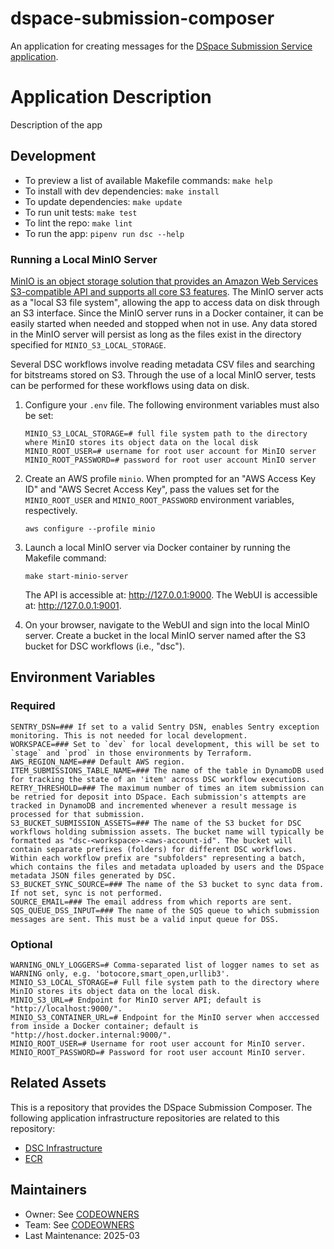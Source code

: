 # dspace-submission-composer
An application for creating messages for the [DSpace Submission Service application](https://github.com/MITLibraries/dspace-submission-service).

# Application Description

Description of the app

## Development

- To preview a list of available Makefile commands: `make help`
- To install with dev dependencies: `make install`
- To update dependencies: `make update`
- To run unit tests: `make test`
- To lint the repo: `make lint`
- To run the app: `pipenv run dsc --help`

### Running a Local MinIO Server

[MinIO is an object storage solution that provides an Amazon Web Services S3-compatible API and supports all core S3 features](https://min.io/docs/minio/kubernetes/upstream/). The MinIO server acts as a "local S3 file system", allowing the app to access data on disk through an S3 interface. Since the MinIO server runs in a Docker container, it can be easily started when needed and stopped when not in use. Any data stored in the MinIO server will persist as long as the files exist in the directory specified for `MINIO_S3_LOCAL_STORAGE`.

Several DSC workflows involve reading metadata CSV files and searching for bitstreams stored on S3. Through the use of a local MinIO server, tests can be performed for these workflows using data on disk. 

1. Configure your `.env` file. The following environment variables must also be set:
   ```text
   MINIO_S3_LOCAL_STORAGE=# full file system path to the directory where MinIO stores its object data on the local disk
   MINIO_ROOT_USER=# username for root user account for MinIO server
   MINIO_ROOT_PASSWORD=# password for root user account MinIO server
   ```

2. Create an AWS profile `minio`. When prompted for an "AWS Access Key ID" and "AWS Secret Access Key", pass the values set for the `MINIO_ROOT_USER` and `MINIO_ROOT_PASSWORD` environment variables, respectively.
   
   ```shell
   aws configure --profile minio
   ```

3. Launch a local MinIO server via Docker container by running the Makefile command: 
   ```shell 
   make start-minio-server
   ```

   The API is accessible at: http://127.0.0.1:9000.
   The WebUI is accessible at: http://127.0.0.1:9001.

4. On your browser, navigate to the WebUI and sign into the local MinIO server. Create a bucket in the local MinIO server named after the S3 bucket for DSC workflows (i.e., "dsc").

## Environment Variables

### Required

```shell
SENTRY_DSN=### If set to a valid Sentry DSN, enables Sentry exception monitoring. This is not needed for local development.
WORKSPACE=### Set to `dev` for local development, this will be set to `stage` and `prod` in those environments by Terraform.
AWS_REGION_NAME=### Default AWS region.
ITEM_SUBMISSIONS_TABLE_NAME=### The name of the table in DynamoDB used for tracking the state of an 'item' across DSC workflow executions.
RETRY_THRESHOLD=### The maximum number of times an item submission can be retried for deposit into DSpace. Each submission's attempts are tracked in DynamoDB and incremented whenever a result message is processed for that submission.
S3_BUCKET_SUBMISSION_ASSETS=### The name of the S3 bucket for DSC workflows holding submission assets. The bucket name will typically be formatted as "dsc-<workspace>-<aws-account-id". The bucket will contain separate prefixes (folders) for different DSC workflows. Within each workflow prefix are "subfolders" representing a batch, which contains the files and metadata uploaded by users and the DSpace metadata JSON files generated by DSC.
S3_BUCKET_SYNC_SOURCE=### The name of the S3 bucket to sync data from. If not set, sync is not performed.
SOURCE_EMAIL=### The email address from which reports are sent.
SQS_QUEUE_DSS_INPUT=### The name of the SQS queue to which submission messages are sent. This must be a valid input queue for DSS.
```

### Optional

```shell
WARNING_ONLY_LOGGERS=# Comma-separated list of logger names to set as WARNING only, e.g. 'botocore,smart_open,urllib3'.
MINIO_S3_LOCAL_STORAGE=# Full file system path to the directory where MinIO stores its object data on the local disk.
MINIO_S3_URL=# Endpoint for MinIO server API; default is "http://localhost:9000/".
MINIO_S3_CONTAINER_URL=# Endpoint for the MinIO server when acccessed from inside a Docker container; default is "http://host.docker.internal:9000/".
MINIO_ROOT_USER=# Username for root user account for MinIO server.
MINIO_ROOT_PASSWORD=# Password for root user account MinIO server.
```

## Related Assets

This is a repository that provides the DSpace Submission Composer. The following application infrastructure repositories are related to this repository:

* [DSC Infrastructure](https://github.com/MITLibraries/mitlib-tf-workloads-dsc)
* [ECR](https://github.com/MITLibraries/mitlib-tf-workloads-ecr)

## Maintainers

* Owner: See [CODEOWNERS](./.github/CODEOWNERS)
* Team: See [CODEOWNERS](./.github/CODEOWNERS)
* Last Maintenance: 2025-03
